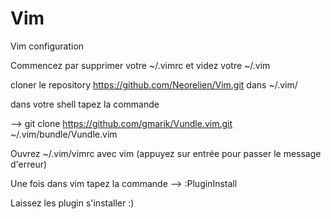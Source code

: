 # Vim
Vim configuration

Commencez par supprimer votre ~/.vimrc et videz votre ~/.vim

cloner le repository https://github.com/Neorelien/Vim.git dans ~/.vim/

dans votre shell tapez la commande 

--> git clone https://github.com/gmarik/Vundle.vim.git ~/.vim/bundle/Vundle.vim

Ouvrez ~/.vim/vimrc avec vim (appuyez sur entrée pour passer le message d'erreur)

Une fois dans vim tapez la commande 
--> :PluginInstall

Laissez les plugin s'installer :)
